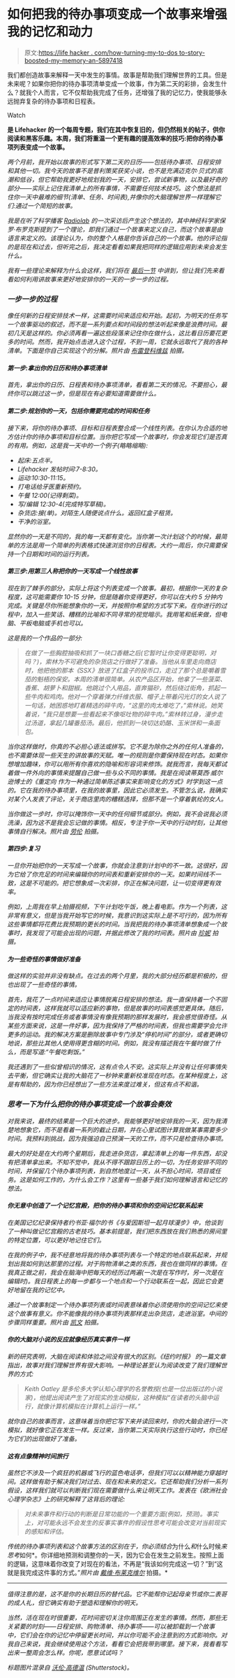 # 如何把我的待办事项变成一个故事来增强我的记忆和动力

> 原文:[https://life hacker . com/how-turning-my-to-dos to-story-boosted-my-memory-an-5897418](https://lifehacker.com/how-turning-my-to-dos-into-a-story-boosted-my-memory-an-5897418)

我们都创造故事来解释一天中发生的事情。故事是帮助我们理解世界的工具。但是未来呢？如果你把你的待办事项清单变成一个故事，作为第二天的彩排，会发生什么？就我个人而言，它不仅帮助我完成了任务，还增强了我的记忆力，使我能够永远抛弃复杂的待办事项和日程表。

Watch

[](http://lifehacker.com/tag/blast-from-the-past)**是 Lifehacker 的一个每周专题，我们在其中恢复旧的，但仍然相关的帖子，供你阅读和黑客乐趣。本周，我们将重温一个更有趣的提高效率的技巧:把你的待办事项列表变成一个故事。**

*两个月前，我开始以故事的形式写下第二天的日历——包括待办事项、日程安排和其他一切。我今天的故事不是普利策奖获奖小说，也不是充满迈克尔·贝式的高潮和低谷，但它帮助我更好地规划我的一天，安排它，尝试新事物，以及最好奇的部分——实际上记住我清单上的所有事情，不需要任何技术技巧。这个想法是抓住你一天中最难的细节(清单、任务、时间表),并像你的大脑理解世界一样理解它们:通过一个简短的故事。*

*我是在听了科学播客 [Radiolab](http://www.radiolab.org/2007/may/07/) 的一次采访后产生这个想法的，其中神经科学家保罗·布罗克斯提到了一个理论，即我们通过一个故事来定义自己，而这个故事是由语言来定义的。该理论认为，你的整个人格是你告诉自己的一个故事。他的评论指的是现在和过去，但听完之后，我决定看看如果我把同样的逻辑应用到未来会发生什么。*

*我有一些理论来解释为什么会这样，我们将在 [最后一节](#final) 中讲到，但让我们先来看看如何利用讲故事来更好地安排你的一天的一步一步的过程。*

### ***一步一步的过程***

*像任何新的日程安排技术一样，这需要时间来适应和开始。起初，为明天的任务写一个故事驱动的叙述，而不是一系列要点和时间段的想法听起来像是浪费时间。最初几天是这样的。你必须再看一遍这些段落来记住你在做什么，这比看日历要花更多的时间。然而，我开始点击进入这个过程，不到一周，它就永远取代了我的各种清单。下面是你自己实现这个的分解。*照片由* [*布雷登科维兹*](http://www.flickr.com/photos/kowitz/2634182774/) 拍摄。*

#### *第一步:拿出你的日历和待办事项清单*

*首先，拿出你的日历、日程表和待办事项清单，看看第二天的情况。不要担心，最终你可以跳过这一步，但是现在有必要知道需要做什么。*

#### *第二步:规划你的一天，包括你需要完成的时间和任务*

*接下来，将你的待办事项、目标和日程表整合成一个线性列表。在你认为合适的地方估计你的待办事项和目标位置。当你把它写成一个故事时，你会发现它们是否真的有用。例如，这是我一天中的一个例子(略略缩略):*

*   *起床:五点半。*
*   *Lifehacker 发帖时间:7-8:30。*
*   *运动:10:30-11:15。*
*   *打电话给牙医重新预约。*
*   *午餐 12:00(记得剩菜)。*
*   *写/编辑 12:30-4(完成特写草稿)。*
*   *杂货店:接(单)。对陌生人随便说点什么。返回红盒子租赁。*
*   *干净的浴室。*

*显然你的一天是不同的，我的每一天都有变化。当你第一次计划这个的时候，最简单的方法是用一个简单的列表格式快速浏览你的日程表。大约一周后，你只需要保持一个日期和时间的运行列表。*

#### *第三步:用第三人称把你的一天写成一个线性故事*

*现在到了棘手的部分，实际上将这个列表变成一个故事。最初，根据你一天的复杂程度，这可能需要你 10-15 分钟，但是随着你变得更好，你可以在大约 5 分钟内完成。关键是尽你所能想象你的一天，并按照你希望的方式写下来。在你进行的过程中，加入一些笑话、糟糕的比喻和不同寻常的视觉暗示。我用笔和纸来做，但电脑、平板电脑或手机也可以。*

*这是我的一个作品的一部分:*

> *在做了一些胸腔抽吸和抓了一块口香糖之后(它暂时让你变得更聪明，对吗？)，索林为不可避免的杂货店之行做好了准备。当他从车里走向商店时，他把他的那本《SSX》放进了红盒子的投币口，走过了那个总是嚼着雪茄的魁梧的保安。本周的清单很简单。从农产品区开始，他拿了一些菠菜、香蕉、胡萝卜和甜椒。他跳过个人用品，直奔猫砂，然后绕过街角，抓起一些牛肉和鸡肉。他对一个穿着弹力纤维衣服、帽子上带着闪光灯的女人说了一句话，她困惑地盯着精选的碎牛肉，“这里的肉太难吃了，”索林说。她笑着说，“我只是想要一些看起来不像呕吐物的碎牛肉。”索林转过身，漫步走过汤道，拿起几罐番茄汤。最后，他抓到一块切达奶酪、玉米饼和一条面包。*

*当你这样做时，你真的不必担心语法或拼写。它不是为除你之外的任何人准备的，也不需要体现一些天生的讲故事的天赋。唯一的规则是你要保持现在时态。如果你想增加趣味，你可以用所有你喜欢的隐喻和形容词来修饰。就我而言，我每天都试着做一件外向的事情来提醒自己做一些与众不同的事情。我是在阅读蒂莫西·威尔逊博士的《重定向 作为一种通过简单陈述事实来影响变化的方式》时学到这一点的。它在我的待办事项里，在我的故事里，因此它必须发生。不管怎么说，我确实对某个人发表了评论，关于商店里肉的糟糕选择，但那不是一个穿着氨纶的女人。*

*当你做这一步时，你可以掩饰你一天中的任何细节或部分。例如，我不会说我必须洗澡，因为这不是我会忘记做的事情。相反，专注于你一天中的行动时刻，让其他事情自行解决。*照片由* [*劳伦*](http://www.flickr.com/photos/cuttlefish/5576464119/) 拍摄。*

#### *第四步:复习*

*一旦你开始把你的一天写成一个故事，你就会注意到计划中的不一致。这很好，因为它给了你充足的时间来编辑你的时间表和重新安排你的一天。如果时间线不一致，这是不可能的。把它想象成一次彩排，你正在解决问题，让一切变得更有效率。*

*例如，上周我在早上拍摄视频，下午计划吃午饭，晚上看电影。作为一个列表，这非常有意义，但是当我开始写它的时候，我意识到这实际上是不可行的，因为所有这些事情都将花费比我预期的更长的时间。当我把我的待办事项清单想象成一个故事时，我发现了可能会出现的问题，并据此修改了我的时间表。*照片由* [*珍妮*](http://www.flickr.com/photos/girlgeek/16457734/) 拍摄。*

#### *为一些奇怪的事情做好准备*

*做这样的实验并非没有缺点。在过去的两个月里，我的大部分经历都是积极的，但也出现了一些奇怪的事情。*

*首先，我花了一点时间来适应让事情脱离日程安排的想法。我一直保持着一个不固定的时间表，这样我就可以适应新的事物，但是故事的时间表感觉更具体。随后，当我没有按时完成任务或者事情没有像我预期的那样发展时，我会感觉很奇怪。从某些方面来说，这是一件好事，因为我保持了严格的时间表，但我也需要学会允许更多的运动。我的解决方案是删除故事中专门涉及“停机时间”的部分，或者更确切地说，那些比其他人使用得更含糊的时间。例如，我没有描述我在午餐时做了什么，而是写道:“午餐吃剩饭。”*

*我还遇到了一些似曾相识的情况，这有点令人不安。这实际上并没有让任何事情失去平衡，但它确实让我的大脑花了一秒钟来重新校准现在时态。在某种程度上，这是有帮助的，因为你已经想出了一些方法来度过难关，但这有点不和谐。*

### ***思考一下为什么把你的待办事项变成一个故事会奏效***

*对我来说，最终的结果是一个巨大的进步。我能够更好地安排我的一天，因为我清楚地想象它，而不是看着一系列的截止日期，并在心里试图计算我做某事需要多少时间。我预料到挑战，因为我强迫自己预演一天的工作，而不只是检查待办事项。*

*最大的好处是在大约两个星期后，我走进杂货店，拿起清单上的每一件东西，却没有把清单拿出来。不知不觉中，我从不得不跟踪日历上的一切，为任务安排不同的时间，并保留几个待办事项列表，到自然地度过一天，从不担心时间，项目或任务。这是如何工作的，为什么会工作？这里有一些基于我们如何理解语言和记忆的想法。*

#### *你无意中创造了一个记忆宫殿，把你的待办事项和你的空间记忆联系起来*

*在美国记忆纪录保持者约书亚·福尔的书《与爱因斯坦一起月球漫步》中，他谈到了一种叫做记忆宫殿的古老技巧。基本前提是，我们把东西放在我们熟悉的房间里的特定位置，可以更好地记住它们。*

*在我的例子中，我不经意地将我的待办事项列表与一个特定的地点联系起来，并规划出我如何到达那里的过程。对于购物清单之类的东西，我也在做同样的事情。在我真正做之前，我会在脑海中把每天的经历过两遍(一次是在写作时，另一次是在编辑时)。我日程表上的每一步都与一个地点和一个行动联系在一起，因此它会更好地留在我的记忆中。*

*通过一个故事制定一个待办事项列表或时间表意味着你必须使用你的空间记忆来使这个故事有意义。你不能像我的待办事项列表那样走出杂货店，走进浴室。中间的步骤同样重要。*照片由* [*凯文*](http://www.flickr.com/photos/kham/406277152/) 拍摄。*

#### *你的大脑对小说的反应就像经历真实事件一样*

*新的研究表明，大脑在阅读和体验之间没有很大的区别。《纽约时报》 的一篇文章指出，故事对我们理解世界有很大影响。一种理论甚至认为阅读改变了我们理解世界的方式:*

> *Keith Oatley 是多伦多大学认知心理学的名誉教授(也是一位出版过的小说家)，他提出阅读产生了对现实的生动模拟，这种模拟“在读者的头脑中运行，就像计算机模拟在计算机上运行一样。”*

*就你自己的故事而言，这意味着当你把它写下来并读回来时，你的大脑会进行一次模拟，就好像它正在发生一样。反过来，当你第二天实际执行这些行动时，你已经为它们的出现做好了准备。*

#### *这有点像精神时间旅行*

*虽然它不涉及一个疯狂的机器或飞行的蓝色电话亭，但我们可以以精神能力穿越时间。这样做有助于解决我们对过去、现在和未来的定义。它还帮助我们分析一系列假设，这样我们就可以判断我们现在需要做什么来让明天工作。发表在《欧洲社会心理学杂志》上的研究解释了这背后的理论:*

> *对未来事件和行动的判断是日常功能的一个重要方面(例如，预测)。事实上，对可能永远不会发生的反事实事件的假设性思考可能会改变对当前现实的感知和评估。*

*传统的待办事项列表和这个故事方法的区别在于，你必须结合*为什么*和*什么时候*来思考*如何*。你详细地预测和调整你的一天，因为它会在发生之前发生。按照上面的逻辑，这意味着你改变了对现在的看法，不再是“我该如何完成这一切？”到“这就是我完成这件事的方式。”*照片由* [*戴维·布莱克维尔*](http://www.flickr.com/photos/mobilestreetlife/4451952314/) 拍摄。*

* * *

*值得注意的是，这不是你的长期日历的替代品。它不能帮你记起母亲节或你二表哥的成人礼，但它确实有助于塑造和理解你的明天。*

*当然，活在现在时很重要，花时间密切关注你周围正在发生的事情。然而，那些无关紧要的时刻——日程安排、购物清单、待办事项——可以被卸载到一个故事中，它们会在你的记忆中停留更长时间，并以你可能不会注意到的方式影响你。对我自己来说，我会继续使用这个方法，看看它会把我带到哪里。接下来，我看看写出来一整周会怎么样。你呢，愿意试试吗？*

**标题图片混录自* [*沃伦·高德温*](http://www.shutterstock.com/pic.mhtml?id=78013219) *(Shutterstock)。**